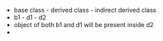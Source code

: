 - base class - derived class - indirect derived class
- b1 - d1 - d2
- object of both b1 and d1 will be present  inside d2
-